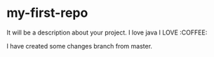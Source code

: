 # my-first-repo
It will be a description about your project.
I love java
I LOVE :COFFEE:

I have created some changes branch from master.

